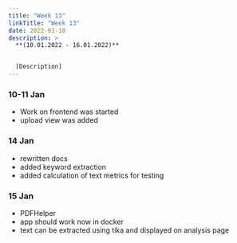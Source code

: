 ```yaml
---
title: "Week 13"
linkTitle: "Week 13"
date: 2022-01-10
description: >
  **(10.01.2022 - 16.01.2022)**


  [Description]
---
```

### 10-11 Jan
* Work on frontend was started
* upload view was added

### 14 Jan
* rewritten docs
* added keyword extraction
* added calculation of text metrics for testing

### 15 Jan
* PDFHelper
* app should work now in docker
* text can be extracted using tika and displayed on analysis page